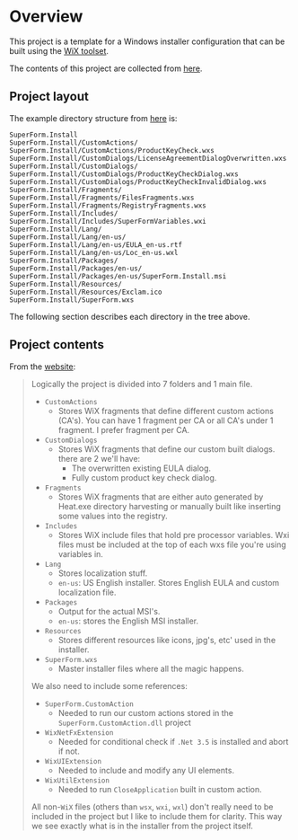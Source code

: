 Overview
========

This project is a template for a Windows installer configuration that can be
built using the [WiX toolset][1].

The contents of this project are collected from [here][2].

## Project layout ##

The example directory structure from [here][2] is:

    SuperForm.Install
    SuperForm.Install/CustomActions/
    SuperForm.Install/CustomActions/ProductKeyCheck.wxs
    SuperForm.Install/CustomDialogs/LicenseAgreementDialogOverwritten.wxs
    SuperForm.Install/CustomDialogs/
    SuperForm.Install/CustomDialogs/ProductKeyCheckDialog.wxs
    SuperForm.Install/CustomDialogs/ProductKeyCheckInvalidDialog.wxs
    SuperForm.Install/Fragments/
    SuperForm.Install/Fragments/FilesFragments.wxs
    SuperForm.Install/Fragments/RegistryFragments.wxs
    SuperForm.Install/Includes/
    SuperForm.Install/Includes/SuperFormVariables.wxi
    SuperForm.Install/Lang/
    SuperForm.Install/Lang/en-us/
    SuperForm.Install/Lang/en-us/EULA_en-us.rtf
    SuperForm.Install/Lang/en-us/Loc_en-us.wxl
    SuperForm.Install/Packages/
    SuperForm.Install/Packages/en-us/
    SuperForm.Install/Packages/en-us/SuperForm.Install.msi
    SuperForm.Install/Resources/
    SuperForm.Install/Resources/Exclam.ico
    SuperForm.Install/SuperForm.wxs

The following section describes each directory in the tree above.


## Project contents ##

From the [website][2]:

> Logically the project is divided into 7 folders and 1 main file.
>
>   * `CustomActions`
>     * Stores WiX fragments that define different custom actions (CA's). You can
>       have 1 fragment per CA or all CA's under 1 fragment. I prefer fragment
>       per CA.
>   * `CustomDialogs`
>     * Stores WiX fragments that define our custom built dialogs. there are 2 we'll have:
>       * The overwritten existing EULA dialog.
>       * Fully custom product key check dialog.
>   * `Fragments`
>     * Stores WiX fragments that are either auto generated by Heat.exe directory
>       harvesting or manually built like inserting some values into the
>       registry.
>   * `Includes`
>     * Stores WiX include files that hold pre processor variables. Wxi files
>       must be included at the top of each wxs file you're using variables in.
>   * `Lang`
>     * Stores localization stuff.
>     * `en-us`: US English installer. Stores English EULA and custom localization file.
>   * `Packages`
>     * Output for the actual MSI's.
>     * `en-us`: stores the English MSI installer.
>   * `Resources`
>     * Stores different resources like icons, jpg's, etc' used in the installer.
>   * `SuperForm.wxs`
>     * Master installer files where all the magic happens.
>
> We also need to include some references:
>
>   * `SuperForm.CustomAction`
>     * Needed to run our custom actions stored in the `SuperForm.CustomAction.dll` project
>   * `WixNetFxExtension`
>     * Needed for conditional check if `.Net 3.5` is installed and abort if not.
>   * `WixUIExtension`
>     * Needed to include and modify any UI elements.
>   * `WixUtilExtension`
>     * Needed to run `CloseApplication` built in custom action.
>
> All non-`WiX` files (others than `wsx`, `wxi`, `wxl`) don't really need to be
> included in the project but I like to include them for clarity. This way we see
> exactly what is in the installer from the project itself.

[1]: http://wixtoolset.org
[2]: http://weblogs.sqlteam.com/mladenp/archive/2010/02/11/WiX-3-Tutorial-SolutionProject-structure-and-Dev-resources.aspx
